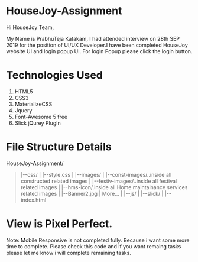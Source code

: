 # HouseJoy-Assignment

Hi HouseJoy Team,

My Name is PrabhuTeja Katakam, I had attended interview on 28th SEP 2019 for the position of UI/UX Developer.I have been completed HouseJoy website UI and login popup UI. For login Popup please click the login button.

# Technologies Used

1. HTML5
2. CSS3
3. MaterializeCSS
4. Jquery
5. Font-Awesome 5 free
6. Slick jQurey PlugIn

# File Structure Details 

HouseJoy-Assignment/
> |--css/
> | |--style.css
> |
> |--images/
> | |--const-images/..inside all constructed related images
> | |--festiv-images/..inside all festival related images
> | |--hms-icon/.inside all Home maintainance services related images
> | |--Banner2.jpg
> | More...
> |
> |--js/
> | |--slick/
> |
> |--index.html
  
  # View is Pixel Perfect.
  
  Note: Mobile Responsive is not completed fully. Because i want some more time to complete. Please check this code and if you want remaing tasks please let me know i will complete remaining tasks.
